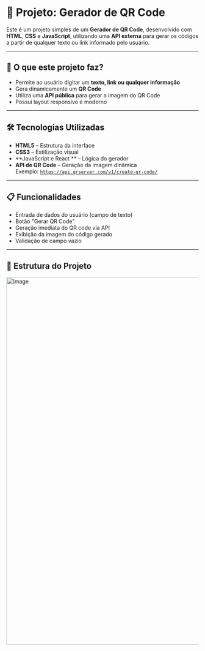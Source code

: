 # 📱 Projeto: Gerador de QR Code

Este é um projeto simples de um **Gerador de QR Code**, desenvolvido com **HTML**, **CSS** e **JavaScript**, utilizando uma **API externa** para gerar os códigos a partir de qualquer texto ou link informado pelo usuário.

---

## 🧠 O que este projeto faz?

- Permite ao usuário digitar um **texto, link ou qualquer informação**
- Gera dinamicamente um **QR Code**
- Utiliza uma **API pública** para gerar a imagem do QR Code
- Possui layout responsivo e moderno

---

## 🛠️ Tecnologias Utilizadas

- **HTML5** – Estrutura da interface
- **CSS3** – Estilização visual
- **JavaScript e React ** – Lógica do gerador
- **API de QR Code** – Geração da imagem dinâmica  
  Exemplo: [`https://api.qrserver.com/v1/create-qr-code/`](https://goqr.me/api/)

---

## 📋 Funcionalidades

- Entrada de dados do usuário (campo de texto)
- Botão "Gerar QR Code"
- Geração imediata do QR code via API
- Exibição da imagem do código gerado
- Validação de campo vazio

---

## 📁 Estrutura do Projeto
<img width="1873" height="960" alt="image" src="https://github.com/user-attachments/assets/9a30ce64-a29b-469a-a070-826e2fcbab06" />
